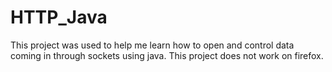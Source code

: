 # HTTP_Java
This project was used to help me learn how to open and control data coming in through sockets using java.
This project does not work on firefox.
